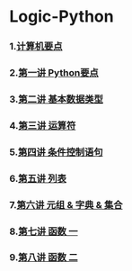 # Logic-Python
### 1.[计算机要点](LP_20200518.md)
### 2.[第一讲 Python要点](LP_20200520.md)
### 3.[第二讲 基本数据类型](LP_20200522.md)
### 4.[第三讲 运算符](LP_20200525.md)
### 5.[第四讲 条件控制语句](LP_20200527.md)
### 6.[第五讲 列表](LP_20200529.md)
### 7.[第六讲 元组 & 字典 & 集合](LP_20200601.md)
### 8.[第七讲 函数 一](LP_20200603.md)
### 9.[第八讲 函数 二](LP_20200605.md)
